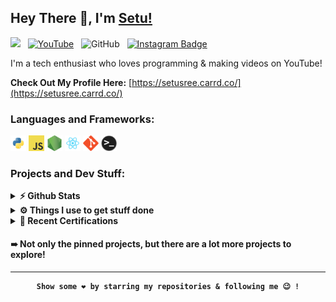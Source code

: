## Hey There 👋, I'm [Setu!](https://github.com/SetuCoder/)

![](https://komarev.com/ghpvc/?username=SetuCoder&color=green)
&nbsp; [![YouTube](https://img.shields.io/badge/YouTube-Channel-%23E62117)](https://www.youtube.com/channel/UCk9NemgIV0TcGEtvrqU4kOA) 
&nbsp; ![GitHub](https://img.shields.io/github/followers/SetuCoder?label=Follow%20Me%21&style=social)
&nbsp; [![Instagram Badge](https://img.shields.io/badge/-Instagram-e4405f?style=flat-square&logo=Instagram&logoColor=white)](https://instagram.com/setusteknow/) 

I'm a tech enthusiast who loves programming & making videos on YouTube!

**Check Out My Profile Here:** [https://setusree.carrd.co/](https://setusree.carrd.co/)

### Languages and Frameworks:
<code><img height="25" src="https://raw.githubusercontent.com/github/explore/80688e429a7d4ef2fca1e82350fe8e3517d3494d/topics/python/python.png" alt="python"></code>
<code><img height="25" src="https://raw.githubusercontent.com/github/explore/80688e429a7d4ef2fca1e82350fe8e3517d3494d/topics/javascript/javascript.png" alt="javascript"></code>
<code><img height="25" src="https://raw.githubusercontent.com/github/explore/80688e429a7d4ef2fca1e82350fe8e3517d3494d/topics/nodejs/nodejs.png" alt="nodejs"></code>
<code><img height="25" src="https://raw.githubusercontent.com/github/explore/80688e429a7d4ef2fca1e82350fe8e3517d3494d/topics/react/react.png" alt="react"></code>
<code><img height="25" src="https://raw.githubusercontent.com/devicons/devicon/master/icons/git/git-original.svg" alt="git"></code>
<code><img height="25" src="https://raw.githubusercontent.com/github/explore/80688e429a7d4ef2fca1e82350fe8e3517d3494d/topics/terminal/terminal.png" alt="terminal"></code>

### Projects and Dev Stuff:
<details>	
  <summary><b>⚡  Github Stats</b></summary>
<img height="180em" src="https://github-readme-stats.vercel.app/api?username=SetuCoder&show_icons=true&hide_border=true" />
<img height="180em" src="https://github-readme-stats.vercel.app/api/top-langs/?username=SetuCoder&exclude_repo=KNN-Image-Classification&show_icons=true&hide_border=true&layout=compact&langs_count=8"/>
</details>

<details>	
  <br />
  <summary><b>⚙️  Things I use to get stuff done</b></summary>
  	<ul>
  	    <li><b>OS:</b> macOS Big Sur (main)</li>
	    <li><b>Laptop: </b> MacBook Air 2017 (i7, 256) and Acer Swift 5 (i5, 512)</li>
  	    <li><b>Browser: </b> Chrome & Firefox</li>
	    <li><b>Code Editor:</b> VSCode ❤ , PyCharm and Snack Editor</li>
            <li><b>macOS Terminal with node.js, python & git</li>
	</ul>	
</details>

<details>
  <summary><b>📝  Recent Certifications</b></summary>
	    <ol><b> <a href="https://www.coursera.org/account/accomplishments/specialization/certificate/VU2D3K75SC3D"> Google IT Automation with Python [Coursera]:</a> </b> <br/> <ol>
	    <ol> <a href="https://www.coursera.org/account/accomplishments/verify/P6ADVYCYJFHN">Crash Course on Python</a> <br/> </ol>
	    <ol> <a href="https://www.coursera.org/account/accomplishments/verify/GK3YKXZZ8V46">Using Python to Interact with the Operating System </a> </ol>
	    <ol> <a href="https://www.coursera.org/account/accomplishments/verify/TVWRJTVCT94T">Introduction to Git and GitHub</a> </ol>
	    <ol> <a href="https://www.coursera.org/account/accomplishments/verify/KC8DSRUAVH59">Troubleshooting and Debugging Techniques</a> </ol>
	    <ol> <a href="https://www.coursera.org/account/accomplishments/verify/H5SG8T3FLLX9"> Configuration Management and the Cloud </a> </ol>
	    <ol> <a href="https://www.coursera.org/account/accomplishments/verify/GTTQGGE4WUWB"> Automating Real-World Tasks with Python </a> </ol>
</details>

#### ➠ Not only the pinned projects, but there are a lot more projects to explore!

<hr/>
	  
<div align="center">
	
	Show some ❤️ by starring my repositories & following me 😉 !
	
</div>
